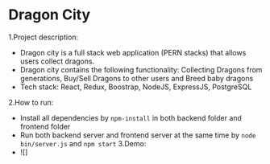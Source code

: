 # Dragon City


1.Project description:
  - Dragon city is a full stack web application (PERN stacks) that allows users collect dragons. 
  - Dragon city contains the following functionality: Collecting Dragons from generations, Buy/Sell Dragons to other users and Breed baby dragons
  - Tech stack: React, Redux, Boostrap, NodeJS, ExpressJS, PostgreSQL
  
2.How to run:
  - Install all dependencies by ```npm-install``` in both backend folder and frontend folder
  - Run both backend server and frontend server at the same time by ```node bin/server.js``` and ```npm start``` 
3.Demo:
  - ![]
